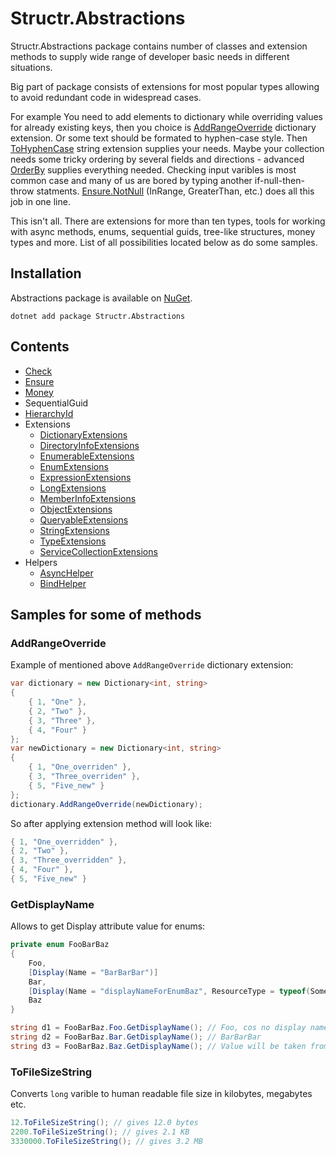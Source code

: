 # Structr.Abstractions

Structr.Abstractions package contains number of classes and extension methods to supply wide range of developer basic needs in different situations.

Big part of package consists of extensions for most popular types allowing to avoid redundant code in widespread cases.

For example You need to add elements to dictionary while overriding values for already existing keys, then you choice is [AddRangeOverride](/Extensions/Dictionary.md) dictionary extension. Or some text should be formated to hyphen-case style. Then [ToHyphenCase](/Extensions/StringExtensions.md) string extension supplies your needs. Maybe your collection needs some tricky ordering by several fields and directions - advanced [OrderBy](/Extensions/EnumerableExtensions.md) supplies everything needed. Checking input varibles is most common case and many of us are bored by typing another if-null-then-throw statments. [Ensure.NotNull](/Ensure.md) (InRange, GreaterThan, etc.) does all this job in one line.

This isn't all. There are extensions for more than ten types, tools for working with async methods, enums, sequential guids, tree-like structures, money types and more. List of all possibilities located below as do some samples.

## Installation

Abstractions package is available on [NuGet](https://www.nuget.org/packages/Structr.Abstractions/). 

```
dotnet add package Structr.Abstractions
```

## Contents

* [Check](/Check.md)
* [Ensure](/Ensure.md)
* [Money](/Money.md)
* SequentialGuid
* [HierarchyId](/HierarchyId.md)
* Extensions
    * [DictionaryExtensions](/Extensions/DictionaryExtensions.md)
    * [DirectoryInfoExtensions](/Extensions/DirectoryInfoExtensions.md)
    * [EnumerableExtensions](/Extensions/EnumerableExtensions.md)
    * [EnumExtensions](/Extensions/EnumExtensions.md)
    * [ExpressionExtensions](/Extensions/ExpressionExtensions.md)
    * [LongExtensions](/Extensions/LongExtensions.md)
    * [MemberInfoExtensions](/Extensions/MemberInfoExtensions.md)
    * [ObjectExtensions](/Extensions/ObjectExtensions.md)
    * [QueryableExtensions](/Extensions/QueryableExtensions.md)
    * [StringExtensions](/Extensions/StringExtensions.md)
    * [TypeExtensions](/Extensions/TypeExtensions.md)
    * [ServiceCollectionExtensions](/Extensions/ServiceCollectionExtensions.md)
* Helpers
    * [AsyncHelper](/Helpers/AsyncHelper.md)
    * [BindHelper](/Helpers/BindHelper.md)

## Samples for some of methods

### **AddRangeOverride**
Example of mentioned above ``AddRangeOverride`` dictionary extension:

```csharp
var dictionary = new Dictionary<int, string>
{
    { 1, "One" },
    { 2, "Two" },
    { 3, "Three" },
    { 4, "Four" }
};
var newDictionary = new Dictionary<int, string>
{
    { 1, "One_overriden" },
    { 3, "Three_overriden" },
    { 5, "Five_new" }
};
dictionary.AddRangeOverride(newDictionary);
```
So after applying extension method will look like:

```csharp
{ 1, "One_overridden" },
{ 2, "Two" },
{ 3, "Three_overridden" },
{ 4, "Four" },
{ 5, "Five_new" }
```

### **GetDisplayName**
Allows to get Display attribute value for enums:

```csharp
private enum FooBarBaz
{
    Foo,
    [Display(Name = "BarBarBar")]
    Bar,
    [Display(Name = "displayNameForEnumBaz", ResourceType = typeof(SomeResources))]
    Baz
}

string d1 = FooBarBaz.Foo.GetDisplayName(); // Foo, cos no display name was provided
string d2 = FooBarBaz.Bar.GetDisplayName(); // BarBarBar
string d3 = FooBarBaz.Baz.GetDisplayName(); // Value will be taken from SomeResources file
```

### **ToFileSizeString**
Converts ``long`` varible to human readable file size in kilobytes, megabytes etc.

```csharp
12.ToFileSizeString(); // gives 12.0 bytes
2200.ToFileSizeString(); // gives 2.1 KB
3330000.ToFileSizeString(); // gives 3.2 MB
```